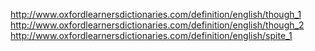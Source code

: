 http://www.oxfordlearnersdictionaries.com/definition/english/though_1
http://www.oxfordlearnersdictionaries.com/definition/english/though_2
http://www.oxfordlearnersdictionaries.com/definition/english/spite_1
